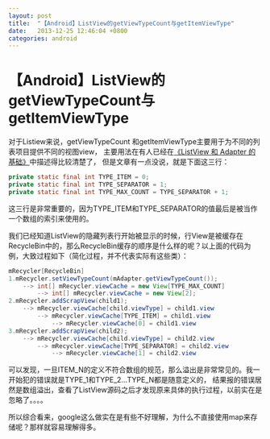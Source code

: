 ```yaml
---
layout: post
title:  "【Android】ListView的getViewTypeCount与getItemViewType"
date:   2013-12-25 12:46:04 +0800
categories: android
---
```

# 【Android】ListView的getViewTypeCount与getItemViewType

对于Listiew来说，getViewTypeCount 和getItemViewType主要用于为不同的列表项目提供不同的视图view，
主要用法在有人已经在[《ListView 和 Adapter 的基础》](http://www.cnblogs.com/xiaowenji/archive/2010/12/08/1900579.html)中描述得比较清楚了，
但是文章有一点没说，就是下面这三行：

```java
private static final int TYPE_ITEM = 0;
private static final int TYPE_SEPARATOR = 1;
private static final int TYPE_MAX_COUNT = TYPE_SEPARATOR + 1;
```

这三行是非常重要的，因为TYPE_ITEM和TYPE_SEPARATOR的值最后是被当作一个数组的索引来使用的。

我们已经知道ListView的隐藏列表行开始被显示的时候，行View是被缓存在RecycleBin中的，那么RecycleBin缓存的顺序是什么样的呢？以上面的代码为例，大致过程如下（简化过程，并不代表实际有这些类）：

```java
mRecycler[RecycleBin]
1.mRecycler.setViewTypeCount(mAdapter.getViewTypeCount()); 
    --> int[] mRecycler.viewCache = new View[TYPE_MAX_COUNT] 
        --> int[] mRecycler.viewCache = new View[2];
2.mRecycler.addScrapView(child1); 
    --> mRecycler.viewCache[child.viewType] = child1.view 
        --> mRecycler.viewCache[TYPE_ITEM] = child1.view 
            --> mRecycler.viewCache[0] = child1.view
3.mRecycler.addScrapView(child2); 
    --> mRecycler.viewCache[child.viewType] = child2.view 
        --> mRecycler.viewCache[TYPE_SEPARATOR] = child2.view 
            --> mRecycler.viewCache[1] = child2.view
```

可以发现，一旦ITEM_N的定义不符合数组的规范，那么溢出是非常常见的。我一开始犯的错误就是TYPE_1和TYPE_2...TYPE_N都是随意定义的，
结果报的错误居然是数组溢出，查看了ListView源码之后才发现原来具体的执行过程，以前实在是忽略了。。。。

所以综合看来，google这么做实在是有些不好理解，为什么不直接使用map来存储呢？那样就容易理解得多。


